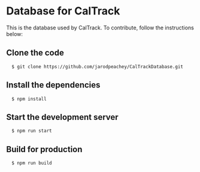# Database for CalTrack

This is the database used by CalTrack. To contribute, follow the instructions below:

## Clone the code

      $ git clone https://github.com/jarodpeachey/CalTrackDatabase.git

## Install the dependencies

      $ npm install

## Start the development server

      $ npm run start

## Build for production

      $ npm run build
